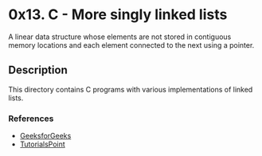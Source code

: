 # 0x13. C - More singly linked lists
A linear data structure whose elements are not stored in contiguous memory
locations and each element connected to the next using a pointer.

## Description
This directory contains C programs with various implementations of linked
lists.

### References
- [GeeksforGeeks](https://www.geeksforgeeks.org/learn-data-structures-and-algorithms-dsa-tutorial/)
- [TutorialsPoint](https://www.tutorialspoint.com/data_structures_algorithms/data_structures_basics.htm)
